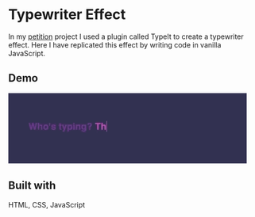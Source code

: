 # Typewriter Effect

In my [petition](https://github.com/thenightshadefamily/petition) project I used a plugin called TypeIt to create a typewriter effect. Here I have replicated this effect by writing code in vanilla JavaScript.

## Demo

![Typewriter Effect](typewriter-effect.gif)

## Built with

HTML, CSS, JavaScript
